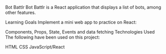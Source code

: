 Bot Battlr
Bot Battlr is a React application that displays a list of bots, among other features.

Learning Goals
Implement a mini web app to practice on React:

Components,
Props,
State,
Events and data fetching
Technologies Used
The following have been used on this project:

HTML
CSS
JavaScript/React